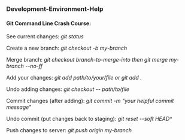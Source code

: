 ### Development-Environment-Help

#### Git Command Line Crash Course:

See current changes: *git status*

Create a new branch: *git checkout -b my-branch*

Merge branch: *git checkout branch-to-merge-into then git merge my-branch --no-ff*

Add your changes: *git add path/to/your/file or git add .*

Undo adding changes: *git checkout -- path/to/file*

Commit changes (after adding): *git commit -m "your helpful commit message"*

Undo commit (put changes back to staging): *git reset --soft HEAD^*

Push changes to server: *git push origin my-branch*
